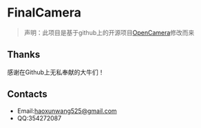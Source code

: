 # FinalCamera
> 声明：此项目是基于github上的开源项目[OpenCamera](https://github.com/almalence/OpenCamera)修改而来

## Thanks
感谢在Github上无私奉献的大牛们！
## Contacts
 * Email:haoxunwang525@gmail.com
 * QQ:354272087	